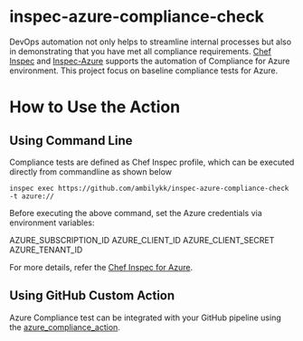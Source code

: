 # inspec-azure-compliance-check

DevOps automation not only helps to streamline internal processes but also in demonstrating that you have met all compliance requirements. [Chef Inspec](https://docs.chef.io/inspec/) and [Inspec-Azure](https://github.com/inspec/inspec-azure) supports the automation of Compliance for Azure environment. This project focus on baseline compliance tests for Azure.


# How to Use the Action

## Using Command Line
Compliance tests are defined as Chef Inspec profile, which can be executed directly from commandline as shown below

```
inspec exec https://github.com/ambilykk/inspec-azure-compliance-check -t azure://

```

Before executing the above command, set the Azure credentials via environment variables:

AZURE_SUBSCRIPTION_ID
AZURE_CLIENT_ID
AZURE_CLIENT_SECRET
AZURE_TENANT_ID

For more details, refer the [Chef Inspec for Azure](https://docs.chef.io/inspec/platforms/#azure-platform-support-in-inspec).

## Using GitHub Custom Action

Azure Compliance test can be integrated with your GitHub pipeline using the [azure_compliance_action](https://github.com/ambilykk/azure_compliance_action).

